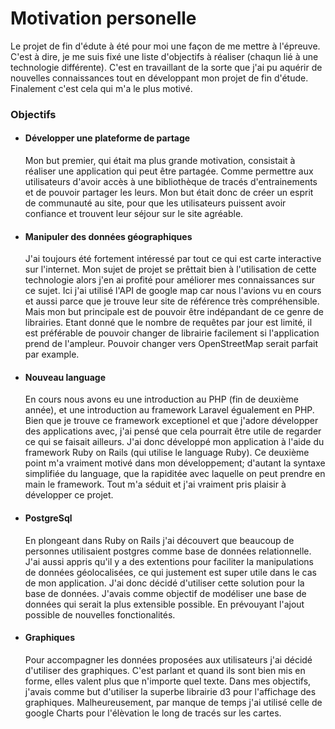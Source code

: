 # Motivation personelle

Le projet de fin d'édute à été pour moi une façon de me mettre à l'épreuve. C'est à dire, je me suis fixé une liste d'objectifs à réaliser (chaqun lié à une technologie différente). C'est en travaillant de la sorte que j'ai pu aquérir de nouvelles connaissances tout en développant mon projet de fin d'étude. Finalement c'est cela qui m'a le plus motivé.

### Objectifs

-	#### Développer une plateforme de partage

	Mon but premier, qui était ma plus grande motivation, consistait à réaliser une application qui peut être partagée. Comme permettre aux utilisateurs d'avoir accès à une bibliothèque de tracés d'entrainements et de pouvoir partager les leurs. Mon but était donc de créer un esprit de communauté au site, pour que les utilisateurs puissent avoir confiance et trouvent leur séjour sur le site agréable.

-	#### Manipuler des données géographiques
	
	J'ai toujours été fortement intéressé par tout ce qui est carte interactive sur l'internet. Mon sujet de projet se prêttait bien à l'utilisation de cette technologie alors j'en ai profité pour améliorer mes connaissances sur ce sujet. Ici j'ai utilisé l'API de google map car nous l'avions vu en cours et aussi parce que je trouve leur site de référence très compréhensible. Mais mon but principale est de pouvoir être indépandant de ce genre de librairies. Etant donné que le nombre de requêtes par jour est limité, il est préférable de pouvoir changer de librairie facilement si l'application prend de l'ampleur. Pouvoir changer vers OpenStreetMap serait parfait par example.
	
-	#### Nouveau language

	En cours nous avons eu une introduction au PHP (fin de deuxième année), et une introduction au framework Laravel égualement en PHP. Bien que je trouve ce framework exceptionel et que j'adore développer des applications avec, j'ai pensé que cela pourrait être utile de regarder ce qui se faisait ailleurs. J'ai donc développé mon application à l'aide du framework Ruby on Rails (qui utilise le language Ruby). Ce deuxième point m'a vraiment motivé dans mon développement; d'autant la syntaxe simplifiée du language, que la rapiditée avec laquelle on peut prendre en main le framework. Tout m'a séduit et j'ai vraiment pris plaisir à développer ce projet.
	
-	#### PostgreSql

	En plongeant dans Ruby on Rails j'ai découvert que beaucoup de personnes utilisaient postgres comme base de données relationnelle. J'ai aussi appris qu'il y a des extentions pour faciliter la manipulations de données géolocalisées, ce qui justement est super utile dans le cas de mon application. J'ai donc décidé d'utiliser cette solution pour la base de données. J'avais comme objectif de modéliser une base de données qui serait la plus extensible possible. En prévouyant l'ajout possible de nouvelles fonctionalités.
	
-	#### Graphiques

	Pour accompagner les données proposées aux utilisateurs j'ai décidé d'utiliser des graphiques. C'est parlant et quand ils sont bien mis en forme, elles valent plus que n'importe quel texte. Dans mes objectifs, j'avais comme but d'utiliser la superbe librairie d3 pour l'affichage des graphiques. Malheureusement, par manque de temps j'ai utilisé celle de google Charts pour l'élèvation le long de tracés sur les cartes. 

